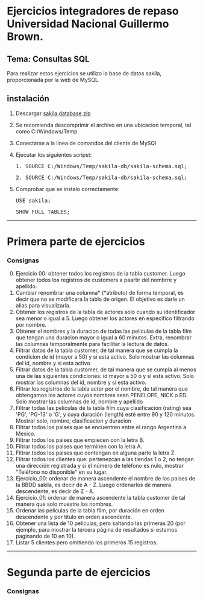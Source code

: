 # Ejercicios integradores de repaso Universidad Nacional Guillermo Brown.

## Tema: Consultas SQL

Para realizar estos ejercicios se utilizo la base de datos sakila, proporcionada por la web de MySQL.

## instalación

1. Descargar [sakila database zip](https://dev.mysql.com/doc/index-other.html)
2. Se recomienda descomprimir el archivo en una ubicacion temporal, tal como C:/Windows/Temp
3. Conectarse a la linea de comandos del cliente de MySQl
4. Ejecutar los siguientes scripst:

   <pre>1. SOURCE C:/Windows/Temp/sakila-db/sakila-schema.sql;</pre>
   <pre>2. SOURCE C:/Windows/Temp/sakila-db/sakila-schema.sql;</pre>

5. Comprobar que se instalo correctamente:
   <pre>USE sakila;</pre>
   <pre>SHOW FULL TABLES;</pre>

---

# Primera parte de ejercicios

### Consignas

0. Ejercicio 00: obtener todos los registros de la tabla customer. Luego obtener todos los registros de customers a paartir del nombrre y apellido.
1. Cambiar renombrar una columna* (*atributo) de forma temporal, es decir que no se modificara la tabla de origen. El objetivo es darle un alias para visualizarla.
2. Obtener los registros de la tabla de actores solo cuando su identificador sea menor o igual a 5. Luego obtener los actores en especifico filtrando por nombre.
3. Obtener el nombres y la duracion de todas las peliculas de la tabla film que tengan una duracion mayor o igual a 60 minutos. Extra, renombrar las columnas temporalmente para facilitar la lectura de datos.
4. Filtrar datos de la tabla customer, de tal manera que se cumpla la condicion de id (mayor a 50) y si esta activo. Solo mostrar las columnas del id, nombre y si esta activo
5. Filtrar datos de la tabla customer, de tal manera que se cumpla al menos una de las siguientes condiciones: id mayor a 50 o y si esta activo. Solo mostrar las columnas del id, nombre y si esta activo.
6. Filtrar los registros de la tabla actor por el nombre, de tal manera que obtengamos los actores cuyos nombres sean PENELOPE, NICK o ED. Solo mostrar las columnas de id, nombre y apellido
7. Filtrar todas las películas de la tabla film cuya clasificación (rating) sea 'PG', 'PG-13' o 'G', y cuya duración (length) esté entre 90 y 120 minutos. Mostrar solo, nombre, clasificacion y duracion
8. Filtrar todos los paises que se encuentren entre el rango Argentina a Mexico.
9. Filtrar todos los paises que empiecen con la letra B.
10. Filtrar todos los paises que terminen con la letra A.
11. Filtrar todos los paises que contengan en alguna parte la letra Z.
12. Filtrar todos los clientes que: pertenezcan a las tiendas 1 o 2, no tengan una dirección registrada y si el número de teléfono es nulo, mostrar "Teléfono no disponible" en su lugar.
13. Ejercicio_00: ordenar de manera ascendente el nombre de los paises de la BBDD sakila, es decir de A - Z. Luego ordenarlos de manera descendente, es decir de Z - A.
14. Ejercicio_01: ordenar de manera ascendente la tabla customer de tal manera que solo muestre los nombres.
15. Ordenar las peliculas de la tabla film, por duración en orden descendente y por título en orden ascendente.
16. Obtener una lista de 10 películas, pero saltando las primeras 20 (por ejemplo, para mostrar la tercera página de resultados si estamos paginando de 10 en 10).
17. Listar 5 clientes pero omitiendo los primeros 15 registros.

---

# Segunda parte de ejercicios

### Consignas
